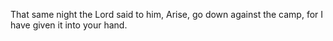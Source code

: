 That same night the Lord said to him, Arise, go down against the camp, for I have given it into your hand.
